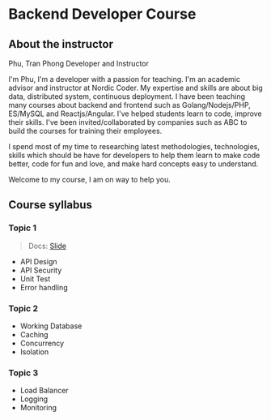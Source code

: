 # Backend Developer Course

## About the instructor
Phu, Tran Phong Developer and Instructor

I'm Phu, I'm a developer with a passion for teaching. I'm an academic advisor and instructor at Nordic Coder. My expertise and skills are about big data, distributed system, continuous deployment. I have been teaching many courses about backend and frontend such as Golang/Nodejs/PHP, ES/MySQL and Reactjs/Angular. I've helped students learn to code, improve their skills. I've been invited/collaborated by companies such as ABC to build the courses for training their employees.

I spend most of my time to researching latest methodologies, technologies, skills which should be have for developers to help them learn to make code better, code for fun and love, and make hard concepts easy to understand.

Welcome to my course, I am on way to help you.

## Course syllabus

### Topic 1

> Docs: [Slide](https://docs.google.com/presentation/d/1ody_kuYnMO1SiqlAaLXgG6DgHufDcwB0KOFiAgUqMnA/edit?usp=sharing)

- API Design
- API Security
- Unit Test
- Error handling

### Topic 2

- Working Database
- Caching
- Concurrency
- Isolation

### Topic 3

- Load Balancer
- Logging
- Monitoring


 
